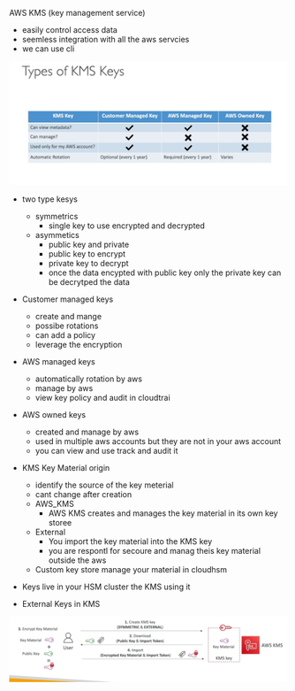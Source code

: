 
AWS KMS (key management service)

- easily control access data
- seemless integration with all the aws servcies
- we can use cli

<img src="img/3.1.png" />

- two type kesys
    - symmetrics
        - single key to use encrypted and decrypted
    - asymmetics
        - public key and private
        - public key to encrypt
        - private key to decrypt
        - once the data encypted with public key only the private key can be decrytped the data
- Customer managed keys
    - create and mange
    - possibe rotations
    - can add a policy
    - leverage the encryption
- AWS managed keys
    - automatically rotation by aws
    - manage by aws
    - view key policy and audit in cloudtrai
- AWS owned keys
    - created and manage by aws
    - used in multiple aws accounts but they are not in your aws account
    - you can view and use track and audit it

- KMS Key Material origin
    - identify the source of the key meterial
    - cant change after creation
    - AWS_KMS
        - AWS KMS creates and manages the key material in its own key storee
    - External
        - You import the key material into the KMS key
        - you are respontl for secoure and manag theis key material outside the aws
    - Custom key store manage your material in cloudhsm

- Keys live in your HSM cluster the KMS using it

- External Keys in KMS

<img src="img/3.2.png" />